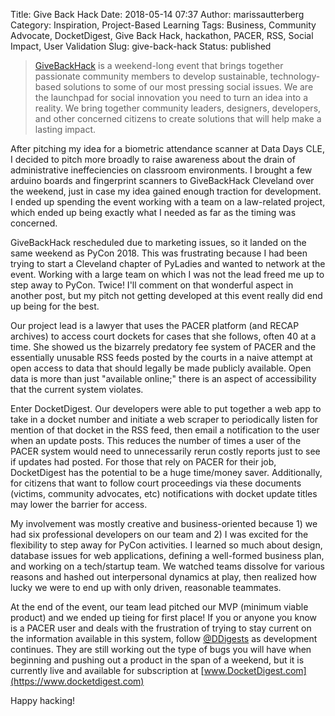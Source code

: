 Title: Give Back Hack
Date: 2018-05-14 07:37
Author: marissautterberg
Category: Inspiration, Project-Based Learning
Tags: Business, Community Advocate, DocketDigest, Give Back Hack, hackathon, PACER, RSS, Social Impact, User Validation
Slug: give-back-hack
Status: published

> [GiveBackHack](https://www.givebackhack.com) is a weekend-long event
> that brings together passionate community members to develop
> sustainable, technology-based solutions to some of our most pressing
> social issues. We are the launchpad for social innovation you need to
> turn an idea into a reality. We bring together community leaders,
> designers, developers, and other concerned citizens to create
> solutions that will help make a lasting impact.

After pitching my idea for a biometric attendance scanner at Data Days
CLE, I decided to pitch more broadly to raise awareness about the drain
of administrative ineffeciencies on classroom environments. I brought a
few arduino boards and fingerprint scanners to GiveBackHack Cleveland
over the weekend, just in case my idea gained enough traction for
development. I ended up spending the event working with a team on a
law-related project, which ended up being exactly what I needed as far
as the timing was concerned.

GiveBackHack rescheduled due to marketing issues, so it landed on the
same weekend as PyCon 2018. This was frustrating because I had been
trying to start a Cleveland chapter of PyLadies and wanted to network at
the event. Working with a large team on which I was not the lead freed
me up to step away to PyCon. Twice! I'll comment on that wonderful
aspect in another post, but my pitch not getting developed at this event
really did end up being for the best.

Our project lead is a lawyer that uses the PACER platform (and RECAP
archives) to access court dockets for cases that she follows, often 40
at a time. She showed us the bizarrely predatory fee system of PACER and
the essentially unusable RSS feeds posted by the courts in a naive
attempt at open access to data that should legally be made publicly
available. Open data is more than just "available online;" there is an
aspect of accessibility that the current system violates.

Enter DocketDigest. Our developers were able to put together a web app
to take in a docket number and initiate a web scraper to periodically
listen for mention of that docket in the RSS feed, then email a
notification to the user when an update posts. This reduces the number
of times a user of the PACER system would need to unnecessarily rerun
costly reports just to see if updates had posted. For those that rely on
PACER for their job, DocketDigest has the potential to be a huge
time/money saver. Additionally, for citizens that want to follow court
proceedings via these documents (victims, community advocates, etc)
notifications with docket update titles may lower the barrier for
access.

My involvement was mostly creative and business-oriented because 1) we
had six professional developers on our team and 2) I was excited for the
flexibility to step away for PyCon activities. I learned so much about
design, database issues for web applications, defining a well-formed
business plan, and working on a tech/startup team. We watched teams
dissolve for various reasons and hashed out interpersonal dynamics at
play, then realized how lucky we were to end up with only driven,
reasonable teammates.

At the end of the event, our team lead pitched our MVP (minimum viable
product) and we ended up tieing for first place! If you or anyone you
know is a PACER user and deals with the frustration of trying to stay
current on the information available in this system, follow
[@DDigests](https://www.twitter.com/ddigests) as development continues.
They are still working out the type of bugs you will have when beginning
and pushing out a product in the span of a weekend, but it is currently
live and available for subscription at
[www.DocketDigest.com](https://www.docketdigest.com)

Happy hacking!
